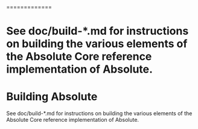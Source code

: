 =============

See doc/build-*.md for instructions on building the various
elements of the Absolute Core reference implementation of Absolute.
=======
Building Absolute
=============

See doc/build-*.md for instructions on building the various
elements of the Absolute Core reference implementation of Absolute.
